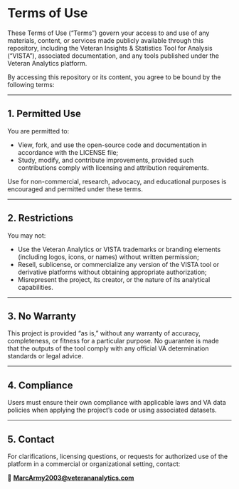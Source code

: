 # Terms of Use

These Terms of Use (“Terms”) govern your access to and use of any materials, content, or services made publicly available through this repository, including the Veteran Insights & Statistics Tool for Analysis (“VISTA”), associated documentation, and any tools published under the Veteran Analytics platform.

By accessing this repository or its content, you agree to be bound by the following terms:

---

## 1. Permitted Use

You are permitted to:
- View, fork, and use the open-source code and documentation in accordance with the LICENSE file;
- Study, modify, and contribute improvements, provided such contributions comply with licensing and attribution requirements.

Use for non-commercial, research, advocacy, and educational purposes is encouraged and permitted under these terms.

---

## 2. Restrictions

You may not:
- Use the Veteran Analytics or VISTA trademarks or branding elements (including logos, icons, or names) without written permission;
- Resell, sublicense, or commercialize any version of the VISTA tool or derivative platforms without obtaining appropriate authorization;
- Misrepresent the project, its creator, or the nature of its analytical capabilities.

---

## 3. No Warranty

This project is provided “as is,” without any warranty of accuracy, completeness, or fitness for a particular purpose. No guarantee is made that the outputs of the tool comply with any official VA determination standards or legal advice.

---

## 4. Compliance

Users must ensure their own compliance with applicable laws and VA data policies when applying the project’s code or using associated datasets.

---

## 5. Contact

For clarifications, licensing questions, or requests for authorized use of the platform in a commercial or organizational setting, contact:

📧 **MarcArmy2003@veterananalytics.com**
